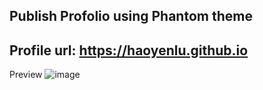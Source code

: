 ## Publish Profolio using Phantom theme
Profile url: https://haoyenlu.github.io
---
Preview
![image](https://user-images.githubusercontent.com/74141558/232176199-e88be9f2-6a0a-42a5-923b-0cbfbaafcb33.png)


